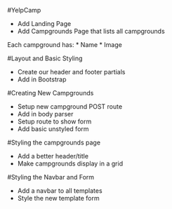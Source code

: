 #YelpCamp

* Add Landing Page
* Add Campgrounds Page that lists all campgrounds


Each campground has:
    * Name
    * Image
    
#Layout and Basic Styling

* Create our header and footer partials
* Add in Bootstrap



#Creating New Campgrounds
* Setup new campground POST route
* Add in body parser
* Setup route to show form
* Add basic unstyled form


#Styling the campgrounds page

* Add a better header/title
* Make campgrounds display in a grid

#Styling the Navbar and Form

* Add a navbar to all templates
* Style the new template form
